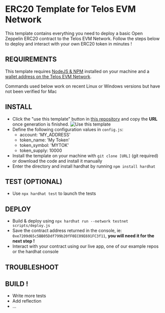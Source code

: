 # ERC20 Template for Telos EVM Network

This template contains everything you need to deploy a basic Open Zeppelin ERC20 contract to the Telos EVM Network. Follow the steps below to deploy and interact with your own ERC20 token in minutes ! 

## REQUIREMENTS

This template requires [NodeJS & NPM](https://docs.npmjs.com/downloading-and-installing-node-js-and-npm) installed on your machine and a [wallet address on the Telos EVM Network](https://www.telos.net?#getting-started).

Commands used below work on recent Linux or Windows versions but have not been verified for Mac

## INSTALL
- Click the "use this template" button in [this repository](https://github.com/telosnetwork/erc20-template) and copy the **URL** once generation is finished.
![Use this template](https://i.imgur.com/6TB0NaE.jpg)
- Define the following configuration values in `config.js`:
    - account: 'MY_ADDRESS'
    - token_name: 'My Token'
    - token_symbol: 'MYTOK'
    - token_supply: 10000
- Install the template on your machine with `git clone [URL]` (git required) or download the code and install it manually
- Enter the directory and install hardhat by running `npm install hardhat`

## TEST (OPTIONAL)
- Use `npx hardhat test` to launch the tests

## DEPLOY
- Build & deploy using `npx hardhat run --network testnet scripts/deploy.js`
- Save the contract address returned in the console, ie: `0xe7209d65c5BB05Ddf799b20fF0EC09E691FC3f11`, **you will need it for the next step !**
- Interact with your contract using our live app, one of our example repos or the hardhat console

## TROUBLESHOOT

## BUILD !
- Write more tests
- Add reflection
- ...
